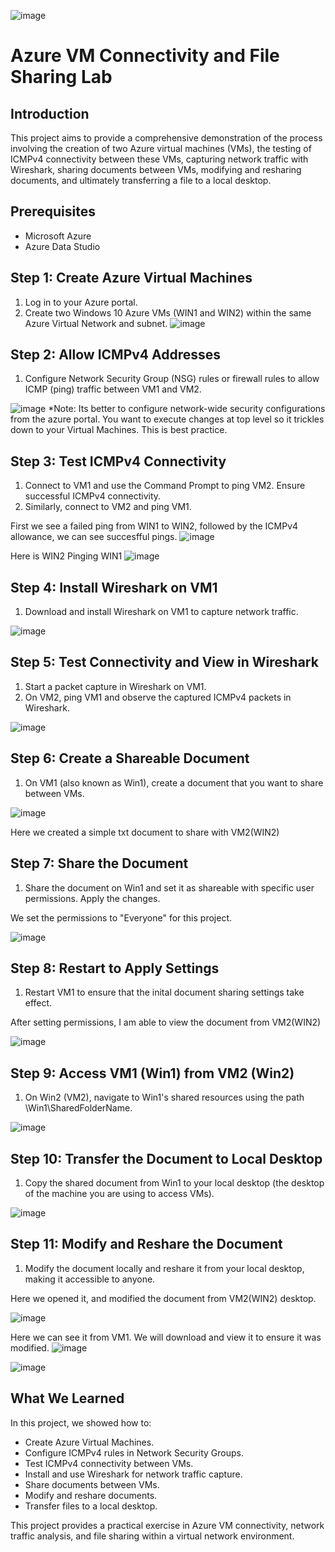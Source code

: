 ![image](https://github.com/itnatepena/azure-vm-network-project/assets/147539410/585590c8-0793-4265-bb78-6cea4c8f15a6)

# Azure VM Connectivity and File Sharing Lab

## Introduction

This project aims to provide a comprehensive demonstration of the process involving the creation of two Azure virtual machines (VMs), the testing of ICMPv4 connectivity between these VMs, capturing network traffic with Wireshark, sharing documents between VMs, modifying and resharing documents, and ultimately transferring a file to a local desktop.

## Prerequisites

- Microsoft Azure
- Azure Data Studio

## Step 1: Create Azure Virtual Machines

1. Log in to your Azure portal.
2. Create two Windows 10 Azure VMs (WIN1 and WIN2) within the same Azure Virtual Network and subnet.
![image](https://github.com/itnatepena/azure-vm-network-project/assets/147539410/3b8ac766-ee1b-4d80-8414-a81db0fb9177)


## Step 2: Allow ICMPv4 Addresses

1. Configure Network Security Group (NSG) rules or firewall rules to allow ICMP (ping) traffic between VM1 and VM2.

![image](https://github.com/itnatepena/azure-vm-network-project/assets/147539410/8179e4a3-2f9b-4e52-8e49-6eef30e030b3)
*Note: Its better to configure network-wide security configurations from the azure portal. You want to execute changes at top level so it trickles down to your Virtual Machines. This is best practice.

## Step 3: Test ICMPv4 Connectivity

1. Connect to VM1 and use the Command Prompt to ping VM2. Ensure successful ICMPv4 connectivity.
2. Similarly, connect to VM2 and ping VM1.

First we see a failed ping from WIN1 to WIN2, followed by the ICMPv4 allowance, we can see succesfful pings.
![image](https://github.com/itnatepena/azure-vm-network-project/assets/147539410/1f3826a3-5e9a-4eb5-baca-16e772d0dcd3)

Here is WIN2 Pinging WIN1
![image](https://github.com/itnatepena/azure-vm-network-project/assets/147539410/5f21fc1c-cf3f-4bda-bc43-c43e58d1bc04)


## Step 4: Install Wireshark on VM1

1. Download and install Wireshark on VM1 to capture network traffic.

![image](https://github.com/itnatepena/azure-vm-network-project/assets/147539410/4452b53b-a660-4a3a-8202-0da3902cdcbe)


## Step 5: Test Connectivity and View in Wireshark

1. Start a packet capture in Wireshark on VM1.
2. On VM2, ping VM1 and observe the captured ICMPv4 packets in Wireshark.

![image](https://github.com/itnatepena/azure-vm-network-project/assets/147539410/fdb355e0-91b4-4ce8-8152-5603fde4b432)


## Step 6: Create a Shareable Document

1. On VM1 (also known as Win1), create a document that you want to share between VMs.

![image](https://github.com/itnatepena/azure-vm-network-project/assets/147539410/09d22bc5-43ce-4e15-9c20-2da65228f96f)

Here we created a simple txt document to share with VM2(WIN2)


## Step 7: Share the Document

1. Share the document on Win1 and set it as shareable with specific user permissions. Apply the changes.


We set the permissions to "Everyone" for this project.

![image](https://github.com/itnatepena/azure-vm-network-project/assets/147539410/d20fa554-b0b8-4837-b6dc-8a1b43982688)


## Step 8: Restart to Apply Settings

1. Restart VM1 to ensure that the inital document sharing settings take effect.

After setting permissions, I am able to view the document from VM2(WIN2)

![image](https://github.com/itnatepena/azure-vm-network-project/assets/147539410/d5659f42-29b1-4646-8d88-4d647644d92b)


## Step 9: Access VM1 (Win1) from VM2 (Win2)

1. On Win2 (VM2), navigate to Win1's shared resources using the path \\Win1\SharedFolderName.
   
![image](https://github.com/itnatepena/azure-vm-network-project/assets/147539410/8ef0bf2a-a850-48e0-820b-9fd047fe1fcc)


## Step 10: Transfer the Document to Local Desktop

1. Copy the shared document from Win1 to your local desktop (the desktop of the machine you are using to access VMs).

![image](https://github.com/itnatepena/azure-vm-network-project/assets/147539410/791c465a-6e21-436d-88f1-60902993f22f)


## Step 11: Modify and Reshare the Document

1. Modify the document locally and reshare it from your local desktop, making it accessible to anyone.

Here we opened it, and modified the document from VM2(WIN2) desktop.

![image](https://github.com/itnatepena/azure-vm-network-project/assets/147539410/53cbb805-ac7e-4335-867e-9467bcae66ed)


Here we can see it from VM1. We will download and view it to ensure it was modified.
![image](https://github.com/itnatepena/azure-vm-network-project/assets/147539410/ff5b41db-bc06-4899-9c64-1f8a472eb0fb)

![image](https://github.com/itnatepena/azure-vm-network-project/assets/147539410/91399917-ba35-4d15-bcab-09a47aaf8941)


## What We Learned

In this project, we showed how to:

- Create Azure Virtual Machines.
- Configure ICMPv4 rules in Network Security Groups.
- Test ICMPv4 connectivity between VMs.
- Install and use Wireshark for network traffic capture.
- Share documents between VMs.
- Modify and reshare documents.
- Transfer files to a local desktop.

This project provides a practical exercise in Azure VM connectivity, network traffic analysis, and file sharing within a virtual network environment.

